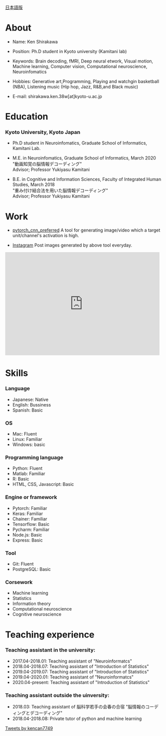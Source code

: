 
[日本語版](./japanese/index.md)

# About
- Name: Ken Shirakawa 
- Position: Ph.D student in Kyoto university (Kamitani lab)<br>
- Keywords: Brain decoding, fMRI, Deep neural etwork, Visual motion, Machine learning, Computer vision, Computational neuroscience, Neuroinfomatics<br>
- Hobbies: Generative art,Programming, Playing and watchgin basketball (NBA), Listening music (Hip hop, Jazz, R&B,and Black music) <br>

- E-mail: shirakawa.ken.38w[at]kyoto-u.ac.jp <br>

# Education
### Kyoto University, Kyoto Japan

- Ph.D student in Neuroinfomatics, Graduate School of Informatics, Kamitani Lab.

- M.E. in Neuroinfomatics, Graduate School of Informatics, March 2020<br>
"動画知覚の脳情報デコーディング" <br>
Advisor; Professor Yukiyasu Kamitani

- B.E. in Cognitive and Information Sciences, Faculty of Integrated Human Studies, March 2018<br>
"重み付け結合法を用いた脳情報デコーディング" <br>
Advisor; Professor Yukiyasu Kamitani

# Work
- [pytorch_cnn_preferred](https://github.com/kencan7749/pytorch_cnn_preferred)
A tool for generating image/video which a target unit/channel's activation is high.

- [Instagram](https://www.instagram.com/k__shirakawa/)
Post images generated by above tool everyday.
<!-- SnapWidget -->
<iframe src="https://snapwidget.com/embed/821848" class="snapwidget-widget" allowtransparency="true" frameborder="0" scrolling="no" style="border:none; overflow:hidden;  width:495px; height:330px"></iframe>

# Skills 
### Language
- Japanese: Native
- English:  Bussiness
- Spanish:  Basic

### OS
- Mac: Fluent
- Linux: Familiar
- Windows: basic

### Programming language
- Python: Fluent
- Matlab: Familiar
- R: Basic
- HTML, CSS, Javascript: Basic

### Engine or framework
- Pytorch: Familiar
- Keras: Familiar
- Chainer: Familiar
- Tensorflow: Basic
- Pycharm: Familiar
- Node.js: Basic
- Express: Basic

### Tool
- Git: Fluent
- PostgreSQL: Basic

### Corsework
- Machine learning
- Statistics
- Information theory
- Computational neuroscience
- Cognitive neuroscience


# Teaching experience

### Teaching assistant in the university:
- 2017.04-2018.01: Teaching assistant of "Neuroinformatcs"
- 2018.04-2018.07: Teaching assistant of "Introduction of Statistics"
- 2019.04-2019.07: Teaching assistant of "Introduction of Statistics"
- 2019.04-2020.01: Teaching assistant of "Neuroinformatcs"
- 2020.04-present: Teaching assistant of "Introduction of Statistics"


### Teaching assistant outside the uinversity:
- 2018.03: Teaching assistant of 脳科学若手の会春の合宿 "脳情報のコーディングとデコーディング"
- 2018.04-2018.08: Private tutor of python and machine learning


<a class="twitter-timeline" data-width="400" data-height="600" href="https://twitter.com/kencan7749?ref_src=twsrc%5Etfw">Tweets by kencan7749</a> <script async src="https://platform.twitter.com/widgets.js" charset="utf-8"></script>

